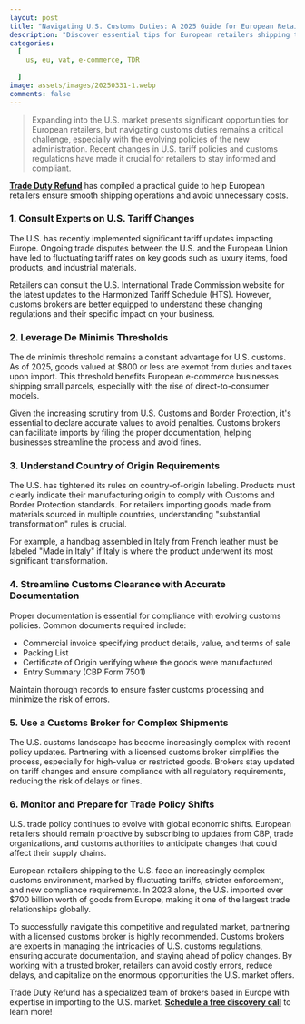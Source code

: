 ```yaml
---
layout: post
title: "Navigating U.S. Customs Duties: A 2025 Guide for European Retailers"
description: "Discover essential tips for European retailers shipping to the U.S., including customs duty drawback, de minimis thresholds, and expert advice for cross-border trade."
categories:
  [
    us, eu, vat, e-commerce, TDR
    
  ]
image: assets/images/20250331-1.webp
comments: false
---
```


> Expanding into the U.S. market presents significant opportunities for European retailers, but navigating customs duties remains a critical challenge, especially with the evolving policies of the new administration. Recent changes in U.S. tariff policies and customs regulations have made it crucial for retailers to stay informed and compliant.

[**Trade Duty Refund**](https://tradedutyrefund.com?utm_source=Blog&utm_medium=Link&utm_campaign=20250331Article) has compiled a practical guide to help European retailers ensure smooth shipping operations and avoid unnecessary costs.

### 1. Consult Experts on U.S. Tariff Changes

The U.S. has recently implemented significant tariff updates impacting Europe. Ongoing trade disputes between the U.S. and the European Union have led to fluctuating tariff rates on key goods such as luxury items, food products, and industrial materials.

Retailers can consult the U.S. International Trade Commission website for the latest updates to the Harmonized Tariff Schedule (HTS). However, customs brokers are better equipped to understand these changing regulations and their specific impact on your business.

### 2. Leverage De Minimis Thresholds

The de minimis threshold remains a constant advantage for U.S. customs. As of 2025, goods valued at $800 or less are exempt from duties and taxes upon import. This threshold benefits European e-commerce businesses shipping small parcels, especially with the rise of direct-to-consumer models.

Given the increasing scrutiny from U.S. Customs and Border Protection, it's essential to declare accurate values to avoid penalties. Customs brokers can facilitate imports by filing the proper documentation, helping businesses streamline the process and avoid fines.

### 3. Understand Country of Origin Requirements

The U.S. has tightened its rules on country-of-origin labeling. Products must clearly indicate their manufacturing origin to comply with Customs and Border Protection standards. For retailers importing goods made from materials sourced in multiple countries, understanding "substantial transformation" rules is crucial.

For example, a handbag assembled in Italy from French leather must be labeled "Made in Italy" if Italy is where the product underwent its most significant transformation.

### 4. Streamline Customs Clearance with Accurate Documentation

Proper documentation is essential for compliance with evolving customs policies. Common documents required include:

- Commercial invoice specifying product details, value, and terms of sale
- Packing List
- Certificate of Origin verifying where the goods were manufactured
- Entry Summary (CBP Form 7501)

Maintain thorough records to ensure faster customs processing and minimize the risk of errors.

### 5. Use a Customs Broker for Complex Shipments

The U.S. customs landscape has become increasingly complex with recent policy updates. Partnering with a licensed customs broker simplifies the process, especially for high-value or restricted goods. Brokers stay updated on tariff changes and ensure compliance with all regulatory requirements, reducing the risk of delays or fines.

### 6. Monitor and Prepare for Trade Policy Shifts

U.S. trade policy continues to evolve with global economic shifts. European retailers should remain proactive by subscribing to updates from CBP, trade organizations, and customs authorities to anticipate changes that could affect their supply chains.

European retailers shipping to the U.S. face an increasingly complex customs environment, marked by fluctuating tariffs, stricter enforcement, and new compliance requirements. In 2023 alone, the U.S. imported over $700 billion worth of goods from Europe, making it one of the largest trade relationships globally.

To successfully navigate this competitive and regulated market, partnering with a licensed customs broker is highly recommended. Customs brokers are experts in managing the intricacies of U.S. customs regulations, ensuring accurate documentation, and staying ahead of policy changes. By working with a trusted broker, retailers can avoid costly errors, reduce delays, and capitalize on the enormous opportunities the U.S. market offers.

Trade Duty Refund has a specialized team of brokers based in Europe with expertise in importing to the U.S. market. [**Schedule a free discovery call**](https://tradedutyrefund.com/make-an-appointment.html?utm_source=Blog&utm_medium=Link&utm_campaign=20250331Article) to learn more!
